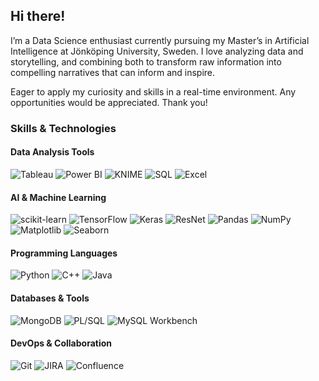 ## Hi there!
I’m a Data Science enthusiast currently pursuing my Master’s in Artificial Intelligence at Jönköping University, Sweden. I love analyzing data and storytelling, and combining both to transform raw information into compelling narratives that can inform and inspire.

Eager to apply my curiosity and skills in a real-time environment.
Any opportunities would be appreciated. Thank you!

### Skills & Technologies

#### Data Analysis Tools
![Tableau](https://img.shields.io/badge/Tableau-3776AB?style=flat&logo=tableau&logoColor=white) 
![Power BI](https://img.shields.io/badge/Power_BI-3776AB?style=flat&logo=powerbi&logoColor=white)
![KNIME](https://img.shields.io/badge/KNIME-3776AB?style=flat&logo=knime&logoColor=white) 
![SQL](https://img.shields.io/badge/SQL-3776AB?style=flat&logo=sql&logoColor=white) 
![Excel](https://img.shields.io/badge/Excel-3776AB?style=flat&logo=microsoft-excel&logoColor=white)

#### AI & Machine Learning
![scikit-learn](https://img.shields.io/badge/ScikitLearn-3C3C3C?style=flat&logo=scikit-learn&logoColor=white) 
![TensorFlow](https://img.shields.io/badge/TensorFlow-3C3C3C?style=flat&logo=tensorflow&logoColor=white) 
![Keras](https://img.shields.io/badge/Keras-3C3C3C?style=flat&logo=keras&logoColor=white) 
![ResNet](https://img.shields.io/badge/ResNet-3C3C3C?style=flat&logo=mnist&logoColor=white) 
![Pandas](https://img.shields.io/badge/Pandas-3C3C3C?style=flat&logo=pandas&logoColor=white) 
![NumPy](https://img.shields.io/badge/NumPy-3C3C3C?style=flat&logo=numpy&logoColor=white) 
![Matplotlib](https://img.shields.io/badge/Matplotlib-3C3C3C?style=flat&logo=matplotlib&logoColor=white) 
![Seaborn](https://img.shields.io/badge/Seaborn-3C3C3C?style=flat&logo=seaborn&logoColor=white)

#### Programming Languages
![Python](https://img.shields.io/badge/Python-3776AB?style=flat&logo=python&logoColor=white) 
![C++](https://img.shields.io/badge/C++-00599C?style=flat&logo=c%2b%2b&logoColor=white) 
![Java](https://img.shields.io/badge/Java-007396?style=flat&logo=java&logoColor=white)

#### Databases & Tools
![MongoDB](https://img.shields.io/badge/MongoDB-4DB33D?style=flat&logo=mongodb&logoColor=white) 
![PL/SQL](https://img.shields.io/badge/PLSQL-003660?style=flat&logo=oracle&logoColor=white) 
![MySQL Workbench](https://img.shields.io/badge/MySQL-092E20?style=flat&logo=MySQLWorkBench&logoColor=white)

#### DevOps & Collaboration
![Git](https://img.shields.io/badge/Git-F05033?style=flat&logo=git&logoColor=white) 
![JIRA](https://img.shields.io/badge/JIRA-0052CC?style=flat&logo=jira&logoColor=white) 
![Confluence](https://img.shields.io/badge/Confluence-0052CC?style=flat&logo=confluence&logoColor=white)


<!--
**aswathy2410/aswathy2410** is a ✨ _special_ ✨ repository because its `README.md` (this file) appears on your GitHub profile.

Here are some ideas to get you started:

- 🔭 I’m currently working on ...
- 🌱 I’m currently learning ...
- 👯 I’m looking to collaborate on ...
- 🤔 I’m looking for help with ...
- 💬 Ask me about ...
- 📫 How to reach me: ...
- 😄 Pronouns: ...
- ⚡ Fun fact: ...
-->
